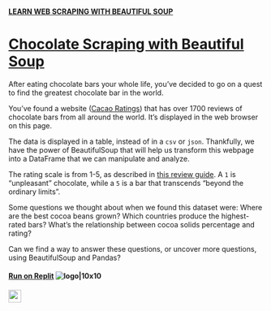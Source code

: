 #### [LEARN WEB SCRAPING WITH BEAUTIFUL SOUP](https://www.codecademy.com/learn/learn-web-scraping)

# [Chocolate Scraping with Beautiful Soup](https://www.codecademy.com/courses/learn-web-scraping/projects/chocolate-scraping-with-beautiful-soup)
After eating chocolate bars your whole life, you’ve decided to go on a quest to find the greatest chocolate bar in the world.

You’ve found a website ([Cacao Ratings](https://content.codecademy.com/courses/beautifulsoup/cacao/index.html)) that has over 1700 reviews of chocolate bars from all around the world. 
It’s displayed in the web browser on this page.

The data is displayed in a table, instead of in a `csv` or `json`. 
Thankfully, we have the power of BeautifulSoup that will help us transform this webpage into a DataFrame that we can manipulate and analyze.

The rating scale is from 1-5, as described in [this review guide](http://flavorsofcacao.com/review_guide.html). 
A `1` is “unpleasant” chocolate, while a `5` is a bar that transcends “beyond the ordinary limits”.

Some questions we thought about when we found this dataset were: Where are the best cocoa beans grown? 
Which countries produce the highest-rated bars? 
What’s the relationship between cocoa solids percentage and rating?

Can we find a way to answer these questions, or uncover more questions, using BeautifulSoup and Pandas?

#### [Run on Replit](replit.com/@lendoo73/ChocolateScrapingWithBeautifulSoup) ![logo|10x10](https://repl.it/public/images/logo.svg)
<img src="https://repl.it/public/images/logo.svg" width="25" height="25"  />
